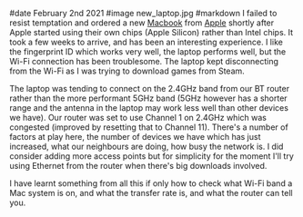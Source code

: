 #date February 2nd 2021
#image	new_laptop.jpg
#markdown
I failed to resist temptation and ordered a new
[Macbook](https://www.apple.com/uk/macbook-pro-13/) from
[Apple](https://www.apple.com/) shortly after Apple started
using their own chips (Apple Silicon) rather than Intel chips.
It took a few weeks to arrive, and has been an interesting
experience. I like the fingerprint ID which works very well,
the laptop performs well, but the Wi-Fi connection has been
troublesome. The laptop kept disconnecting from the Wi-Fi as
I was trying to download games from Steam.

The laptop was tending to connect on the 2.4GHz band from our
BT router rather than the more performant 5GHz band (5GHz however
has a shorter range and the antenna in the laptop may work less
well than other devices we have). Our router was set to use Channel 1
on 2.4GHz which was congested (improved by resetting that to Channel
11). There's a number of factors at play here, the number of devices
we have which has just increased, what our neighbours are doing,
how busy the network is. I did consider adding more access points
but for simplicity for the moment I'll try using Ethernet from the
router when there's big downloads involved.

I have learnt something from all this if only how to check
what Wi-Fi band a Mac system is on, and what the transfer rate is,
and what the router can tell you.
